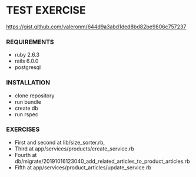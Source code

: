 # TEST EXERCISE

https://gist.github.com/valeronm/644d9a3abd1ded8bd82be9806c757237

### REQUIREMENTS

- ruby 2.6.3
- rails 6.0.0
- postgresql

### INSTALLATION
- clone repository
- run bundle
- create db
- run rspec

### EXERCISES
- First and second at lib/size_sorter.rb,
- Third at app/services/products/create_service.rb
- Fourth at db/migrate/20191016123040_add_related_articles_to_product_articles.rb
- Fifth at app/services/product_articles/update_service.rb
